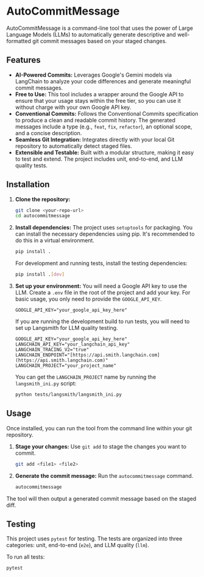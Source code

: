 # AutoCommitMessage

AutoCommitMessage is a command-line tool that uses the power of Large Language Models (LLMs) to automatically generate descriptive and well-formatted git commit messages based on your staged changes.

## Features

* **AI-Powered Commits:** Leverages Google's Gemini models via LangChain to analyze your code differences and generate meaningful commit messages.
* **Free to Use:** This tool includes a wrapper around the Google API to ensure that your usage stays within the free tier, so you can use it without charge with your own Google API key.
* **Conventional Commits:** Follows the Conventional Commits specification to produce a clean and readable commit history. The generated messages include a type (e.g., `feat`, `fix`, `refactor`), an optional scope, and a concise description.
* **Seamless Git Integration:** Integrates directly with your local Git repository to automatically detect staged files.
* **Extensible and Testable:** Built with a modular structure, making it easy to test and extend. The project includes unit, end-to-end, and LLM quality tests.

## Installation

1.  **Clone the repository:**
    ```bash
    git clone <your-repo-url>
    cd autocommitmessage
    ```

2.  **Install dependencies:**
    The project uses `setuptools` for packaging. You can install the necessary dependencies using pip. It's recommended to do this in a virtual environment.
    ```bash
    pip install .
    ```
    For development and running tests, install the testing dependencies:
    ```bash
    pip install .[dev]
    ```

3.  **Set up your environment:**
    You will need a Google API key to use the LLM. Create a `.env` file in the root of the project and add your key. For basic usage, you only need to provide the `GOOGLE_API_KEY`.

    ```
    GOOGLE_API_KEY="your_google_api_key_here"
    ```

    If you are running the development build to run tests, you will need to set up Langsmith for LLM quality testing.
    ```
    GOOGLE_API_KEY="your_google_api_key_here"
    LANGCHAIN_API_KEY="your_langchain_api_key"
    LANGCHAIN_TRACING_V2="true"
    LANGCHAIN_ENDPOINT="[https://api.smith.langchain.com](https://api.smith.langchain.com)"
    LANGCHAIN_PROJECT="your_project_name"
    ```
    You can get the `LANGCHAIN_PROJECT` name by running the `langsmith_ini.py` script:
    ```bash
    python tests/langsmith/langsmith_ini.py
    ```

## Usage

Once installed, you can run the tool from the command line within your git repository.

1.  **Stage your changes:**
    Use `git add` to stage the changes you want to commit.
    ```bash
    git add <file1> <file2>
    ```

2.  **Generate the commit message:**
    Run the `autocommitmessage` command.
    ```bash
    autocommitmessage
    ```

The tool will then output a generated commit message based on the staged diff.

## Testing

This project uses `pytest` for testing. The tests are organized into three categories: unit, end-to-end (`e2e`), and LLM quality (`llm`).

To run all tests:
```bash
pytest